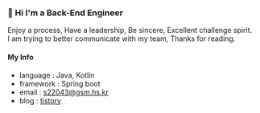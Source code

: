 ### 👋 Hi I'm a Back-End Engineer 

Enjoy a process, Have a leadership, Be sincere, Excellent challenge spirit.  
I am trying to better communicate with my team, Thanks for reading.

#### My Info
- language : Java, Kotlin
- framework : Spring boot
- email : s22043@gsm.hs.kr
- blog : [tistory](https://esperer.tistory.com)
